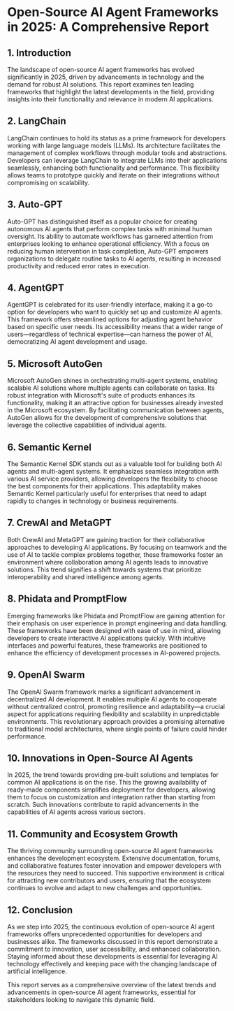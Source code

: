 # Open-Source AI Agent Frameworks in 2025: A Comprehensive Report

## 1. Introduction
The landscape of open-source AI agent frameworks has evolved significantly in 2025, driven by advancements in technology and the demand for robust AI solutions. This report examines ten leading frameworks that highlight the latest developments in the field, providing insights into their functionality and relevance in modern AI applications.

## 2. LangChain
LangChain continues to hold its status as a prime framework for developers working with large language models (LLMs). Its architecture facilitates the management of complex workflows through modular tools and abstractions. Developers can leverage LangChain to integrate LLMs into their applications seamlessly, enhancing both functionality and performance. This flexibility allows teams to prototype quickly and iterate on their integrations without compromising on scalability.

## 3. Auto-GPT
Auto-GPT has distinguished itself as a popular choice for creating autonomous AI agents that perform complex tasks with minimal human oversight. Its ability to automate workflows has garnered attention from enterprises looking to enhance operational efficiency. With a focus on reducing human intervention in task completion, Auto-GPT empowers organizations to delegate routine tasks to AI agents, resulting in increased productivity and reduced error rates in execution.

## 4. AgentGPT
AgentGPT is celebrated for its user-friendly interface, making it a go-to option for developers who want to quickly set up and customize AI agents. This framework offers streamlined options for adjusting agent behavior based on specific user needs. Its accessibility means that a wider range of users—regardless of technical expertise—can harness the power of AI, democratizing AI agent development and usage.

## 5. Microsoft AutoGen
Microsoft AutoGen shines in orchestrating multi-agent systems, enabling scalable AI solutions where multiple agents can collaborate on tasks. Its robust integration with Microsoft's suite of products enhances its functionality, making it an attractive option for businesses already invested in the Microsoft ecosystem. By facilitating communication between agents, AutoGen allows for the development of comprehensive solutions that leverage the collective capabilities of individual agents.

## 6. Semantic Kernel
The Semantic Kernel SDK stands out as a valuable tool for building both AI agents and multi-agent systems. It emphasizes seamless integration with various AI service providers, allowing developers the flexibility to choose the best components for their applications. This adaptability makes Semantic Kernel particularly useful for enterprises that need to adapt rapidly to changes in technology or business requirements.

## 7. CrewAI and MetaGPT
Both CrewAI and MetaGPT are gaining traction for their collaborative approaches to developing AI applications. By focusing on teamwork and the use of AI to tackle complex problems together, these frameworks foster an environment where collaboration among AI agents leads to innovative solutions. This trend signifies a shift towards systems that prioritize interoperability and shared intelligence among agents.

## 8. Phidata and PromptFlow
Emerging frameworks like Phidata and PromptFlow are gaining attention for their emphasis on user experience in prompt engineering and data handling. These frameworks have been designed with ease of use in mind, allowing developers to create interactive AI applications quickly. With intuitive interfaces and powerful features, these frameworks are positioned to enhance the efficiency of development processes in AI-powered projects.

## 9. OpenAI Swarm
The OpenAI Swarm framework marks a significant advancement in decentralized AI development. It enables multiple AI agents to cooperate without centralized control, promoting resilience and adaptability—a crucial aspect for applications requiring flexibility and scalability in unpredictable environments. This revolutionary approach provides a promising alternative to traditional model architectures, where single points of failure could hinder performance.

## 10. Innovations in Open-Source AI Agents
In 2025, the trend towards providing pre-built solutions and templates for common AI applications is on the rise. This the growing availability of ready-made components simplifies deployment for developers, allowing them to focus on customization and integration rather than starting from scratch. Such innovations contribute to rapid advancements in the capabilities of AI agents across various sectors.

## 11. Community and Ecosystem Growth
The thriving community surrounding open-source AI agent frameworks enhances the development ecosystem. Extensive documentation, forums, and collaborative features foster innovation and empower developers with the resources they need to succeed. This supportive environment is critical for attracting new contributors and users, ensuring that the ecosystem continues to evolve and adapt to new challenges and opportunities.

## 12. Conclusion
As we step into 2025, the continuous evolution of open-source AI agent frameworks offers unprecedented opportunities for developers and businesses alike. The frameworks discussed in this report demonstrate a commitment to innovation, user accessibility, and enhanced collaboration. Staying informed about these developments is essential for leveraging AI technology effectively and keeping pace with the changing landscape of artificial intelligence. 

This report serves as a comprehensive overview of the latest trends and advancements in open-source AI agent frameworks, essential for stakeholders looking to navigate this dynamic field. 